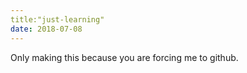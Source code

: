 ```yaml
---
title:"just-learning"
date: 2018-07-08
---
```


Only making this because you are forcing me to github.
